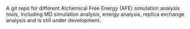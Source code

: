 A git repo for different Alchemical Free Energy (AFE) simulation analysis tools, including MD simulation analysis, energy analysis, replica exchange analysis and is still under development.
